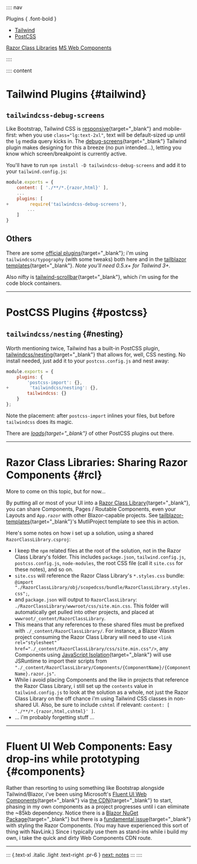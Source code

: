 :::: nav

Plugins { .font-bold }
- [Tailwind](/next#tailwind)
- [PostCSS](/next#postcss)
  
  
[Razor Class Libraries](/next#rcl)
[MS Web Components](/next#components)

::::

:::: content
# Tailwind Plugins {#tailwind}

## `tailwindcss-debug-screens`

Like Bootstrap, Tailwind CSS is [responsive](https://tailwindcss.com/docs/responsive-design){target="_blank"} and mobile-first: when you use `class="lg:text-2xl"`, text will be default-sized up until the `lg` media query kicks in.  The [debug-screens](https://github.com/jorenvanhee/tailwindcss-debug-screens){target="_blank"} Tailwind plugin makes designing for this a breeze (no pun intended...), letting you know which screen/breakpoint is currently active.

You'll have to run `npm install -D tailwindcss-debug-screens` and add it to your `tailwind.config.js`:

```javascript:tailwind.config.js
module.exports = {
    content: [ './**/*.{razor,html}' ],
    ...
    plugins: [
+        require('tailwindcss-debug-screens'),
        ...
    ]
}
```

## Others

There are some [official plugins](https://tailwindcss.com/docs/plugins#official-plugins){target="_blank"}; i'm using `tailwindcss/typography` (with some tweaks) both here and in the [tailblazor templates](https://www.tailblazor.net){target="_blank"}.  *Note you'll need 0.5.x+ for Tailwind 3+.*

Also nifty is [tailwind-scrollbar](https://github.com/adoxography/tailwind-scrollbar){target="_blank"}, which i'm using for the code block containers.

---

# PostCSS Plugins {#postcss}

## `tailwindcss/nesting` {#nesting}

Worth mentioning twice, Tailwind has a built-in PostCSS plugin, [tailwindcss/nesting](https://tailwindcss.com/docs/using-with-preprocessors#nesting){target="_blank"} that allows for, well, CSS nesting.  No install needed, just add it to your `postcss.config.js` and nest away:

```javascript:postcss.config.js
module.exports = {
    plugins: {
        'postcss-import': {},
+        'tailwindcss/nesting': {},
        tailwindcss: {}
    }
};
```

Note the placement: after `postcss-import` inlines your files, but before `tailwindcss` does its magic.

There are *[loads](https://www.postcss.parts/){target="_blank"}* of other PostCSS plugins out there.

---

# Razor Class Libraries: Sharing Razor Components {#rcl}

More to come on this topic, but for now...

By putting all or most of your UI into a [Razor Class Library](https://docs.microsoft.com/en-us/aspnet/core/razor-pages/ui-class?view=aspnetcore-6.0&tabs=visual-studio){target="_blank"}, you can share Components, Pages / Routable Components, even your Layouts and `App.razor` with other Blazor-capable projects.  See [tailblazor-templates](https://github.com/McNerdius/TailBlazor-Templates/tree/main/Templates/MultiProject){target="_blank"}'s MutliProject template to see this in action.  

Here's some notes on how i set up a solution, using a shared `RazorClassLibrary.csproj`:

* I keep the `npm` related files at the root of the solution, not in the Razor Class Library's folder.  This includes `package.json`, `tailwind.config.js`, `postcss.config.js`, `node-modules`, the root CSS file (call it `site.css` for these notes), and so on.
* `site.css` will reference the Razor Class Library's `*.styles.css` bundle: `@import "./RazorClassLibrary/obj/scopedcss/bundle/RazorClassLibrary.styles.css";`,
* and `package.json` will output to `RazorClassLibrary`: `./RazorClassLibrary/wwwroot/css/site.min.css`.  This folder will automatically get pulled into other projects, and placed at `wwwroot/_content/RazorClassLibrary`.
* This means that any references to these shared files must be prefixed with `./_content/RazorClassLibrary/`.  For instance, a Blazor Wasm project consuming the Razor Class Library will need to use `<link rel="stylesheet" href="./_content/RazorClassLibrary/css/site.min.css"/>`, any Components using [JavaScript Isolation](https://docs.microsoft.com/en-us/aspnet/core/blazor/javascript-interoperability/call-javascript-from-dotnet?view=aspnetcore-6.0#javascript-isolation-in-javascript-modules){target="_blank"} will use JSRuntime to import their scripts from `"./_content/RazorClassLibrary/Components/{ComponentName}/{ComponentName}.razor.js"`.
* While i avoid placing Components and the like in projects that reference the Razor Class Library, i still set up the `contents` value in `tailwind.config.js` to look at the solution as a whole, not just the Razor Class Library on the off chance i'm using Tailwind CSS classes in non-shared UI.  Also, be sure to include `cshtml` if relevant:  `content: [ './**/*.{razor,html,cshtml}' ]`.
* ... i'm probably forgetting stuff ...

---

# Fluent UI Web Components: Easy drop-ins while prototyping {#components}

Rather than resorting to using something like Bootstrap alongside Tailwind/Blazor, i've been using Microsoft's [Fluent UI Web Components](https://fluent-components.azurewebsites.net/?path=/docs/getting-started-overview--page){target="_blank"} via [the CDN](https://github.com/microsoft/fluentui/tree/master/packages/web-components#from-cdn){target="_blank"} to start, phasing in my own components as a project progresses until i can eliminate the ~85kb dependency. Notice there is a [Blazor NuGet Package](https://github.com/microsoft/fast-blazor){target="_blank"} but there is a [fundamental issue](https://github.com/microsoft/fast-blazor/issues/125){target="_blank"} with styling the Razor Components. (You may have experienced this sort of thing with NavLink.)  Since i typically use them as stand-ins while i build my own, i take the quick and dirty Web Components CDN route.

---

::: {.text-xl .italic .light .text-right .pr-6 }
[next: notes](/notes)
::: 
::::
